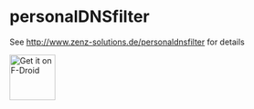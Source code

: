 # personalDNSfilter

See http://www.zenz-solutions.de/personaldnsfilter for details

[<img src="https://f-droid.org/badge/get-it-on.png"
     alt="Get it on F-Droid"
     height="80">](https://f-droid.org/packages/dnsfilter.android/)
